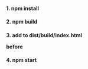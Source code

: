 

<h4>1. npm install</h4>
<h4>2. npm build</h4>
<h4>3. add to dist/build/index.html   <p><div id="root"></div><p> before   <script type="text/javascript" src="/dist/build/main.bundle.js"></script></body></h4>
<h4>4. npm start</h4>

